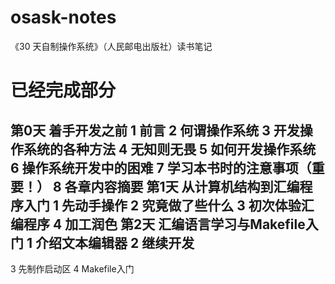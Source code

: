 osask-notes
===========

《30 天自制操作系统》（人民邮电出版社）读书笔记

已经完成部分
====
第0天	着手开发之前
1	前言
2	何谓操作系统
3	开发操作系统的各种方法
4	无知则无畏
5	如何开发操作系统
6	操作系统开发中的困难
7	学习本书时的注意事项（重要！）
8	各章内容摘要
第1天	从计算机结构到汇编程序入门
1	先动手操作
2	究竟做了些什么
3	初次体验汇编程序
4	加工润色
第2天	汇编语言学习与Makefile入门
1	介绍文本编辑器
2	继续开发
--
3	先制作启动区
4	Makefile入门